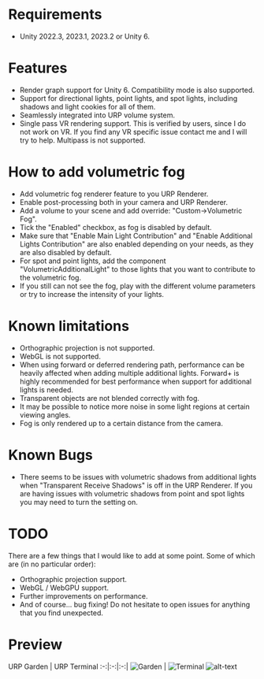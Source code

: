 # Requirements

* Unity 2022.3, 2023.1, 2023.2 or Unity 6.

# Features

* Render graph support for Unity 6. Compatibility mode is also supported.
* Support for directional lights, point lights, and spot lights, including shadows and light cookies for all of them.
* Seamlessly integrated into URP volume system.
* Single pass VR rendering support. This is verified by users, since I do not work on VR. If you find any VR specific issue contact me and I will try to help. Multipass is not supported.

# How to add volumetric fog

* Add volumetric fog renderer feature to you URP Renderer.
* Enable post-processing both in your camera and URP Renderer.
* Add a volume to your scene and add override: "Custom->Volumetric Fog".
* Tick the "Enabled" checkbox, as fog is disabled by default.
* Make sure that "Enable Main Light Contribution" and "Enable Additional Lights Contribution" are also enabled depending on your needs, as they are also disabled by default.
* For spot and point lights, add the component "VolumetricAdditionalLight" to those lights that you want to contribute to the volumetric fog.
* If you still can not see the fog, play with the different volume parameters or try to increase the intensity of your lights.

# Known limitations

* Orthographic projection is not supported.
* WebGL is not supported.
* When using forward or deferred rendering path, performance can be heavily affected when adding multiple additional lights. Forward+ is highly recommended for best performance when support for additional lights is needed.
* Transparent objects are not blended correctly with fog.
* It may be possible to notice more noise in some light regions at certain viewing angles.
* Fog is only rendered up to a certain distance from the camera.

# Known Bugs

* There seems to be issues with volumetric shadows from additional lights when "Transparent Receive Shadows" is off in the URP Renderer. If you are having issues with volumetric shadows from point and spot lights you may need to turn the setting on.

# TODO

There are a few things that I would like to add at some point.
Some of which are (in no particular order):

* Orthographic projection support.
* WebGL / WebGPU support.
* Further improvements on performance.
* And of course... bug fixing! Do not hesitate to open issues for anything that you find unexpected.

# Preview
URP Garden | URP Terminal
:-:|:-:|:-:|
![Garden](Assets~/Images/Terrain-Fog.png) | ![Terminal](Assets~/Images/Garden-Fog.png)
![alt-text](https://github.com/CristianQiu/Unity-Packages-Gifs/blob/main/URP-Volumetric-Light/Teaser.gif)
